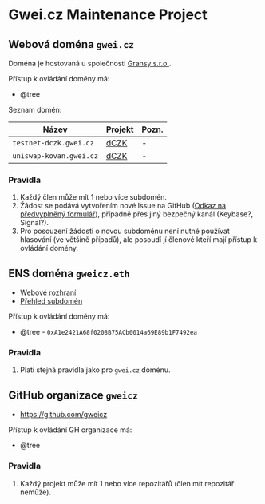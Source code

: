 # Gwei.cz Maintenance Project

## Webová doména `gwei.cz` 

Doména je hostovaná u společnosti [Gransy s.r.o.](https://gransy.com/).

Přístup k ovládání domény má:
* @tree

Seznam domén:

| Název                    | Projekt                                   | Pozn.
| ---                      | ---                                       | ---
| `testnet-dczk.gwei.cz`   | [dCZK](https://github.com/gweicz/dczk)    | -
| `uniswap-kovan.gwei.cz`  | [dCZK](https://github.com/gweicz/dczk)    | -

### Pravidla
1. Každý člen může mít 1 nebo více subdomén.
1. Žádost se podává vytvořením nové Issue na GitHub ([Odkaz na předvyplněný formulář](https://github.com/gweicz/core/issues/new?title=%C5%BD%C3%A1dost%20o%20novou%20subdom%C3%A9nu%20XXX&body=)), případně přes jiný bezpečný kanál (Keybase?, Signal?).
1. Pro posouzení žádosti o novou subdoménu není nutné používat hlasování (ve většině případů), ale posoudí jí členové kteří mají přístup k ovládání domény.

## ENS doména `gweicz.eth` 

* [Webové rozhraní](https://app.ens.domains/name/gweicz.eth)
* [Přehled subdomén](https://app.ens.domains/name/gweicz.eth/subdomains)

Přístup k ovládání domény má:
* @tree - `0xA1e2421A68f0208B75ACb0014a69E89b1F7492ea`

### Pravidla
1. Platí stejná pravidla jako pro `gwei.cz` doménu.


## GitHub organizace `gweicz`

* https://github.com/gweicz

Přístup k ovládání GH organizace má:
* @tree

### Pravidla
1. Každý projekt může mít 1 nebo více repozitářů (člen mít repozitář nemůže).
